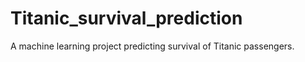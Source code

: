 # Titanic_survival_prediction
A machine learning project predicting survival of Titanic passengers.
